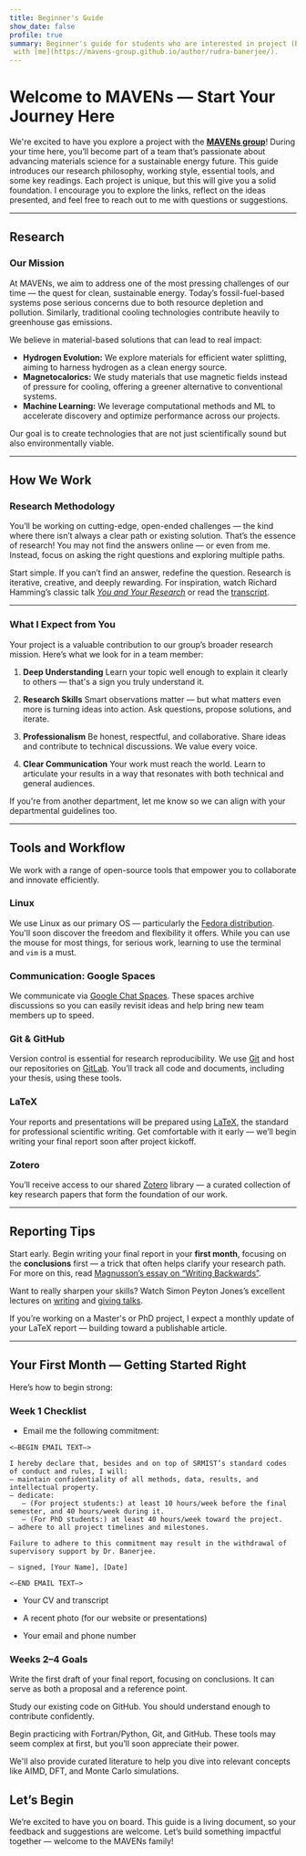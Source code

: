 ```yaml
---
title: Beginner's Guide
show_date: false
profile: true
summary: Beginner's guide for students who are interested in project (BSc/MSc) or PhD
 with [me](https://mavens-group.github.io/author/rudra-banerjee/).
---
```

# Welcome to MAVENs — Start Your Journey Here

We're excited to have you explore a project with the [**MAVENs group**](http://mavens-group.github.io)! During your time here, you’ll become part of a team that’s passionate about advancing materials science for a sustainable energy future. This guide introduces our research philosophy, working style, essential tools, and some key readings. Each project is unique, but this will give you a solid foundation. I encourage you to explore the links, reflect on the ideas presented, and feel free to reach out to me with questions or suggestions.

---

## Research

### Our Mission

At MAVENs, we aim to address one of the most pressing challenges of our time — the quest for clean, sustainable energy. Today’s fossil-fuel-based systems pose serious concerns due to both resource depletion and pollution. Similarly, traditional cooling technologies contribute heavily to greenhouse gas emissions.

We believe in material-based solutions that can lead to real impact:

- **Hydrogen Evolution:** We explore materials for efficient water splitting, aiming to harness hydrogen as a clean energy source.
- **Magnetocalorics:** We study materials that use magnetic fields instead of pressure for cooling, offering a greener alternative to conventional systems.
- **Machine Learning:** We leverage computational methods and ML to accelerate discovery and optimize performance across our projects.

Our goal is to create technologies that are not just scientifically sound but also environmentally viable.

---

## How We Work

### Research Methodology

You’ll be working on cutting-edge, open-ended challenges — the kind where there isn’t always a clear path or existing solution. That’s the essence of research! You may not find the answers online — or even from me. Instead, focus on asking the right questions and exploring multiple paths.

Start simple. If you can’t find an answer, redefine the question. Research is iterative, creative, and deeply rewarding. For inspiration, watch Richard Hamming’s classic talk [*You and Your Research*](http://www.youtube.com/watch?v=a1zDuOPkMSw) or read the [transcript](http://www.cs.virginia.edu/~robins/YouAndYourResearch.html).

---

### What I Expect from You

Your project is a valuable contribution to our group’s broader research mission. Here’s what we look for in a team member:

1. **Deep Understanding**
   Learn your topic well enough to explain it clearly to others — that's a sign you truly understand it.

2. **Research Skills**
   Smart observations matter — but what matters even more is turning ideas into action. Ask questions, propose solutions, and iterate.

3. **Professionalism**
   Be honest, respectful, and collaborative. Share ideas and contribute to technical discussions. We value every voice.

4. **Clear Communication**
   Your work must reach the world. Learn to articulate your results in a way that resonates with both technical and general audiences.

If you're from another department, let me know so we can align with your departmental guidelines too.

---

## Tools and Workflow

We work with a range of open-source tools that empower you to collaborate and innovate efficiently.

### Linux

We use Linux as our primary OS — particularly the [Fedora distribution](https://fedoraproject.org/). You'll soon discover the freedom and flexibility it offers. While you can use the mouse for most things, for serious work, learning to use the terminal and `vim` is a must.

### Communication: Google Spaces

We communicate via [Google Chat Spaces](https://mail.google.com/chat/u/1/#chat/home). These spaces archive discussions so you can easily revisit ideas and help bring new team members up to speed.

### Git & GitHub

Version control is essential for research reproducibility. We use [Git](http://git-scm.com) and host our repositories on [GitLab](https://gitlab.com/impact-group/). You’ll track all code and documents, including your thesis, using these tools.

### LaTeX

Your reports and presentations will be prepared using [LaTeX](http://www.latex-project.org/), the standard for professional scientific writing. Get comfortable with it early — we’ll begin writing your final report soon after project kickoff.

### Zotero

You’ll receive access to our shared [Zotero](https://www.zotero.org/) library — a curated collection of key research papers that form the foundation of our work.

---

## Reporting Tips

Start early. Begin writing your final report in your **first month**, focusing on the **conclusions** first — a trick that often helps clarify your research path. For more on this, read [Magnusson’s essay on “Writing Backwards”](https://dl.dropboxusercontent.com/u/4512522/Magnusson_1996-How_to_write_backwards.pdf).

Want to really sharpen your skills? Watch Simon Peyton Jones’s excellent lectures on [writing](http://sms.cam.ac.uk/media/1464870) and [giving talks](http://research.microsoft.com/apps/video/default.aspx?id=168648).

If you’re working on a Master's or PhD project, I expect a monthly update of your LaTeX report — building toward a publishable article.

---

## Your First Month — Getting Started Right

Here’s how to begin strong:

### Week 1 Checklist

- Email me the following commitment:

```text
<—BEGIN EMAIL TEXT—>

I hereby declare that, besides and on top of SRMIST’s standard codes of conduct and rules, I will:
– maintain confidentiality of all methods, data, results, and intellectual property.
– dedicate:
   – (For project students:) at least 10 hours/week before the final semester, and 40 hours/week during it.
   – (For PhD students:) at least 40 hours/week toward the project.
– adhere to all project timelines and milestones.

Failure to adhere to this commitment may result in the withdrawal of supervisory support by Dr. Banerjee.

– signed, [Your Name], [Date]

<—END EMAIL TEXT—>
```

- Your CV and transcript

- A recent photo (for our website or presentations)

- Your email and phone number

### Weeks 2–4 Goals
Write the first draft of your final report, focusing on conclusions. It can serve as both a proposal and a reference point.

Study our existing code on GitHub. You should understand enough to contribute confidently.

Begin practicing with Fortran/Python, Git, and GitHub. These tools may seem complex at first, but you’ll soon appreciate their power.

We'll also provide curated literature to help you dive into relevant concepts like AIMD, DFT, and Monte Carlo simulations.

## Let’s Begin

We’re excited to have you on board. This guide is a living document, so your feedback and suggestions are welcome. Let’s build something impactful together — welcome to the MAVENs family!
